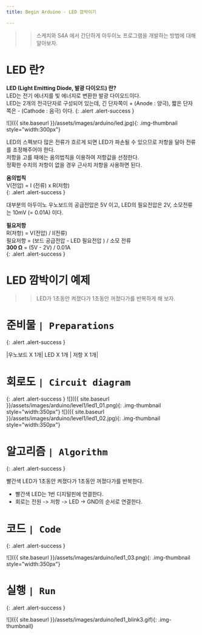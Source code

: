 ```yaml
---
title: Begin Arduino - LED 깜박이기

---
```


>> 스케치와 S4A 에서 간단하게 아두이노 프로그램을 개발하는 방법에 대해 알아보자.

# LED 란?
**LED (Light Emitting Diode, 발광 다이오드) 란?**    
LED는 전기 에너지를 빛 에너지로 변환한 발광 다이오드이다.     
LED는 2개의 전극단자로 구성되어 있는데, 긴 단자쪽이 + (Anode : 양극), 짧은 단자쪽은 - (Cathode : 음극) 이다.
{: .alert .alert-success }

![]({{ site.baseurl }}/assets/images/arduino/led.jpg){: .img-thumbnail style="width:300px"}


LED의 스펙보다 많은 전류가 흐르게 되면 LED가 파손될 수 있으므로 저항을 달아 전류를 조정해주어야 한다.    
저항을 고를 때에는 옴의법칙을 이용하여 저항값을 선정한다.    
정확한 수치의 저항이 없을 경우 근사치 저항을 사용하면 된다.    

**옴의법칙**    
V(전압) = I (전류) x R(저항)    
{: .alert .alert-success }

대부분의 아두이노 우노보드의 공급전압은 5V 이고, LED의 필요전압은 2V, 소모전류는 10mV (= 0.01A) 이다.     

**필요저항**    
R(저항) = V(전압) / I(전류)    
필요저항 = (보드 공급전압 - LED 필요전압 ) / 소모 전류    
**300 Ω** = (5V - 2V) / 0.01A     
{: .alert .alert-success }


# LED 깜박이기 예제    
>> LED가 1초동안 켜졌다가 1초동안 꺼졌다가를 반복하게 해 보자.    

# 준비물 `| Preparations`
{: .alert .alert-success }   

|우노보드 X 1개| LED X 1개 | 저항 X 1개|    

# 회로도 `| Circuit diagram`
{: .alert .alert-success }
![]({{ site.baseurl }}/assets/images/arduino/level1/led1_01.png){: .img-thumbnail style="width:350px"}
![]({{ site.baseurl }}/assets/images/arduino/level1/led1_02.jpg){: .img-thumbnail style="width:350px"}

# 알고리즘 `| Algorithm`
{: .alert .alert-success }

빨간색 LED가 1초동안 켜졌다가 1초동안 꺼졌다가를 반복한다.    

+ 빨간색 LED는 1번 디지털핀에 연결한다.
+ 회로는 전원 -> 저항 -> LED -> GND의 순서로 연결한다.

# 코드 `| Code`
{: .alert .alert-success }

![]({{ site.baseurl }}/assets/images/arduino/led1_03.png){: .img-thumbnail style="width:350px"}

# 실행 `| Run`
{: .alert .alert-success }

![]({{ site.baseurl }}/assets/images/arduino/led1_blink3.gif){: .img-thumbnail}   


